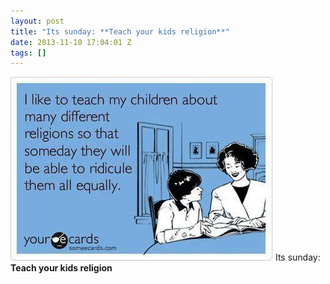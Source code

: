 ```yaml
---
layout: post
title: "Its sunday: **Teach your kids religion**"
date: 2013-11-10 17:04:01 Z
tags: []
---
```

![](/media/2013/11/66581992730.jpg)
Its sunday: **Teach your kids religion**
